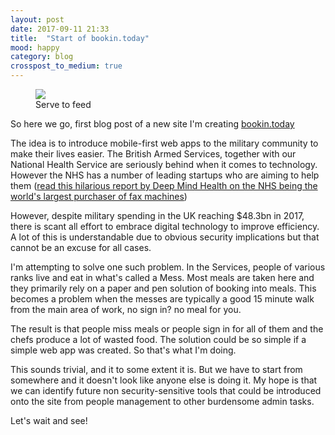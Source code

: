```yaml
---
layout: post
date: 2017-09-11 21:33
title:  "Start of bookin.today"
mood: happy
category: blog
crosspost_to_medium: true
---
```


<figure>
    <img src="http://www.bookin.today/assets/logo_no_slogo-952e4dc53d922536e69a4a11b0e61cbd437eee23f91cfc1cc2e0f0ab02ea892c.png" />
    <figcaption>Serve to feed </figcaption>
</figure>

So here we go, first blog post of a new site I'm creating <a href="http://www.bookin.today">bookin.today</a>

The idea is to introduce mobile-first web apps to the military community to make their lives easier. The British Armed Services, together with our National Health Service are seriously behind when it comes to technology. However the NHS has a number of leading startups who are aiming to help them (<a href="http://www.nationalhealthexecutive.com/Health-Care-News/digital-doldrums-nhs-remains-worlds-largest-purchaser-of-fax-machines">read this hilarious report by Deep Mind Health on the NHS being the world's largest purchaser of fax machines</a>)

However, despite military spending in the UK reaching $48.3bn in 2017, there is scant all effort to embrace digital technology to improve efficiency. A lot of this is understandable due to obvious security implications but that cannot be an excuse for all cases.

I'm attempting to solve one such problem. In the Services, people of various ranks live and eat in what's called a Mess. Most meals are taken here and they primarily rely on a paper and pen solution of booking into meals. This becomes a problem when the messes are typically a good 15 minute walk from the main area of work, no sign in? no meal for you.

The result is that people miss meals or people sign in for all of them and the chefs produce a lot of wasted food. The solution could be so simple if a simple web app was created. So that's what I'm doing.

This sounds trivial, and it to some extent it is. But we have to start from somewhere and it doesn't look like anyone else is doing it. My hope is that we can identify future non security-sensitive tools that could be introduced onto the site from people management to other burdensome admin tasks.

Let's wait and see!